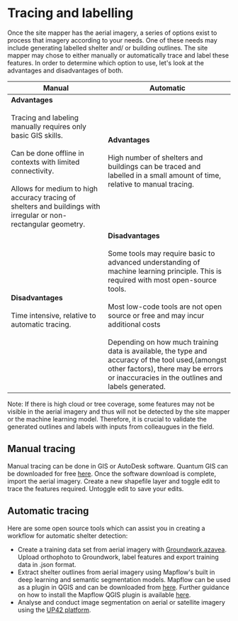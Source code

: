 # Tracing and labelling
Once the site mapper has the aerial imagery, a series of options exist to process that imagery according to your needs. One of these needs may include generating labelled shelter and/ or building outlines. The site mapper may chose to either manually or automatically trace and label these features. In order to determine which option to use, let's look at the advantages and disadvantages of both. 

|Manual|Automatic|
| ---- | ------- |
|**Advantages** <br><br> Tracing and labeling manually requires only basic GIS skills. <br><br> Can be done offline in contexts with limited connectivity. <br><br> Allows for medium to high accuracy tracing of shelters and buildings with irregular or non-rectangular geometry. | **Advantages** <br><br> High number of shelters and buildings can be traced and labelled in a small amount of time, relative to manual tracing. |
|**Disadvantages** <br><br> Time intensive, relative to automatic tracing. | **Disadvantages** <br><br> Some tools may require basic to advanced understanding of machine learning principle. This is required with most open-source tools. <br><br> Most low-code tools are not open source or free and may incur additional costs <br><br> Depending on how much training data is available, the type and accuracy of the tool used,(amongst other factors), there may be errors or inaccuracies in the outlines and labels generated.|  

Note: If there is high cloud or tree coverage, some features may not be visible in the aerial imagery and thus will not be detected by the site mapper or the machine learning model. Therefore, it is crucial to validate the generated outlines and labels with inputs from colleaugues in the field. 

## Manual tracing
Manual tracing can be done in GIS or AutoDesk software. Quantum GIS can be downloaded for free [here](https://www.qgis.org/en/site/forusers/download.html). Once the software download is complete, import the aerial imagery. Create a new shapefile layer and toggle edit to trace the features required. Untoggle edit to save your edits. 

## Automatic tracing
Here are some open source tools which can assist you in creating a workflow for automatic shelter detection:
- Create a training data set from aerial imagery with [Groundwork.azavea](https://groundwork.azavea.com/). Upload orthophoto to Groundwork, label features and export training data in .json format. 
- Extract shelter outlines from aerial imagery using Mapflow's built in deep learning and semantic segmentation models. Mapflow can be used as a plugin in QGIS and can be downloaded from [here](https://plugins.qgis.org/plugins/mapflow/). Further guidance on how to install the Mapflow QGIS plugin is available [here](https://docs.mapflow.ai/api/qgis_mapflow#user-interface). 
- Analyse and conduct image segmentation on aerial or satellite imagery using the [UP42 platform](https://docs.up42.com/). 



